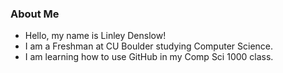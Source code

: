 ### About Me 
- Hello, my name is Linley Denslow!
- I am a Freshman at CU Boulder studying Computer Science. 
- I am learning how to use GitHub in my Comp Sci 1000 class.